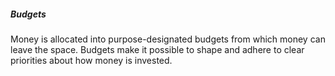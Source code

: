 ##### Budgets

Money is allocated into purpose-designated budgets from which money can leave the space. Budgets make it possible to shape and adhere to clear priorities about how money is invested.
